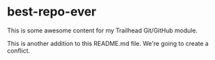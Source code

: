 # best-repo-ever

This is some awesome content for my Trailhead Git/GitHub module.

This is another addition to this README.md file. We're going to create a conflict.